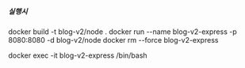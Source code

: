 ##### 실행시
docker build -t blog-v2/node .
docker run --name blog-v2-express -p 8080:8080 -d blog-v2/node
docker rm --force blog-v2-express

docker exec -it blog-v2-express /bin/bash